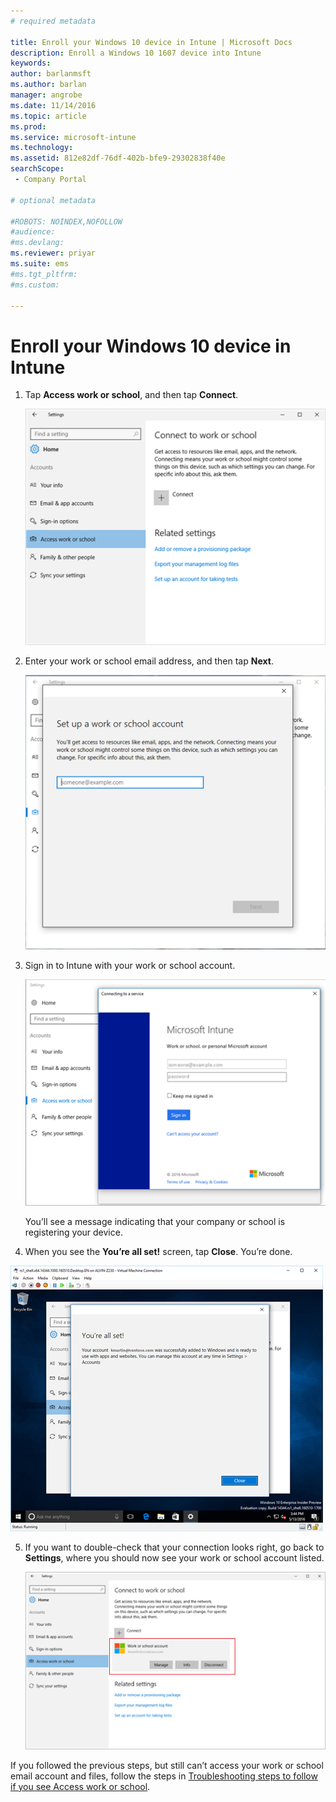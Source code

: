 ```yaml
---
# required metadata

title: Enroll your Windows 10 device in Intune | Microsoft Docs
description: Enroll a Windows 10 1607 device into Intune
keywords:
author: barlanmsft
ms.author: barlan
manager: angrobe
ms.date: 11/14/2016
ms.topic: article
ms.prod:
ms.service: microsoft-intune
ms.technology:
ms.assetid: 812e82df-76df-402b-bfe9-29302838f40e
searchScope:
 - Company Portal

# optional metadata

#ROBOTS: NOINDEX,NOFOLLOW
#audience:
#ms.devlang:
ms.reviewer: priyar
ms.suite: ems
#ms.tgt_pltfrm:
#ms.custom:

---
```


# Enroll your Windows 10 device in Intune

1.  Tap **Access work or school**, and then tap **Connect**.

    ![Tap Access work school account](./media/w10-enroll-rs1-connect-to-work-or-school.png)

2.  Enter your work or school email address, and then tap **Next**.

    ![Enter your work or school-account](./media/w10-enroll-rs1-set-up-work-or-school-account.png)

3. Sign in to Intune with your work or school account.

	![Add a work or school account](./media/w10-enroll-rs1-enter-your-credentials.png)

	You’ll see a message indicating that your company or school is registering your device.

4. When you see the **You’re all set!** screen, tap **Close**. You’re done.

  ![Tap close on the "You're all set!" screen](./media/w10-enroll-rs1-youre-all-set.png)

5. If you want to double-check that your connection looks right, go back to **Settings**, where you should now see your work or school account listed.

	![Validate that the connection was set up correctly](./media/w10-enroll-rs1-validate-successful-enrollment.png)

If you followed the previous steps, but still can’t access your work or school email account and files, follow the steps in [Troubleshooting steps to follow if you see Access work or school](troubleshoot-your-windows-10-device-windows.md#troubleshooting-steps-to-follow-if-you-see-access-work-or-school).

